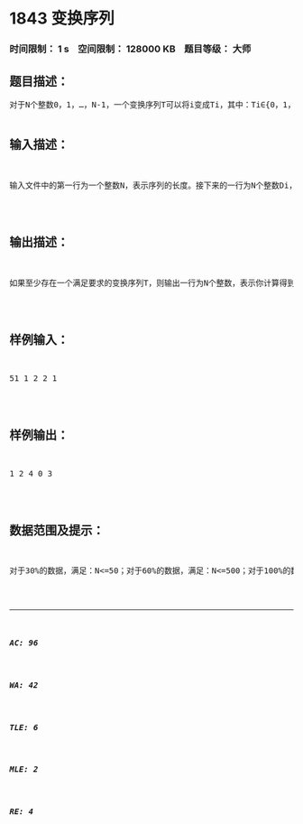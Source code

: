 # 1843 变换序列   
### 时间限制： 1 s&nbsp;&nbsp;&nbsp;&nbsp;空间限制： 128000 KB&nbsp;&nbsp;&nbsp;&nbsp;题目等级： 大师  
## 题目描述：  

<pre>
对于N个整数0，1，&hellip;，N-1，一个变换序列T可以将i变成Ti，其中：Ti&isin;{0，1，&hellip;，N-1}且Ui=1 to n-1 {Ti}={0，1，&hellip;，N-1}。任意x，y&isin;{0，1，&hellip;，N-1}，定义x和y之间的距离D(x，y)=min{|x-y|，N-|x-y|}。给定每个i和Ti之间的距离D(i，Ti)，你需要求出一个满足要求的变换序列T。如果有多个满足条件的序列，输出其中字典序最小的一个。说明：对于两个变换序列S和T，如果存在p<N，满足：对于i=0，1，&hellip;，p-1，Si=Ti且Sp<Tp，我们称S比T字典序小。
</pre>
  
  
## 输入描述：  

<pre>
输入文件中的第一行为一个整数N，表示序列的长度。接下来的一行为N个整数Di，其中：Di表示i和Ti之间的距离。
</pre>
  
  
## 输出描述：  

<pre>
如果至少存在一个满足要求的变换序列T，则输出一行为N个整数，表示你计算得到的字典序最小的T；否则输出&ldquo;No Answer&rdquo;（不含引号）。输出文件中相邻两个数字之间用一个空格分开，行末不包含多余空格。
</pre>
  
  
## 样例输入：  

<pre>
51 1 2 2 1
</pre>
  
  
## 样例输出：  

<pre>
1 2 4 0 3
</pre>
  
  
## 数据范围及提示：  

<pre>
对于30%的数据，满足：N<=50；对于60%的数据，满足：N<=500；对于100%的数据，满足：N<=10000。
</pre>
  
  
***  

##### AC: 96  
##### WA: 42  
##### TLE: 6  
##### MLE: 2  
##### RE: 4  
